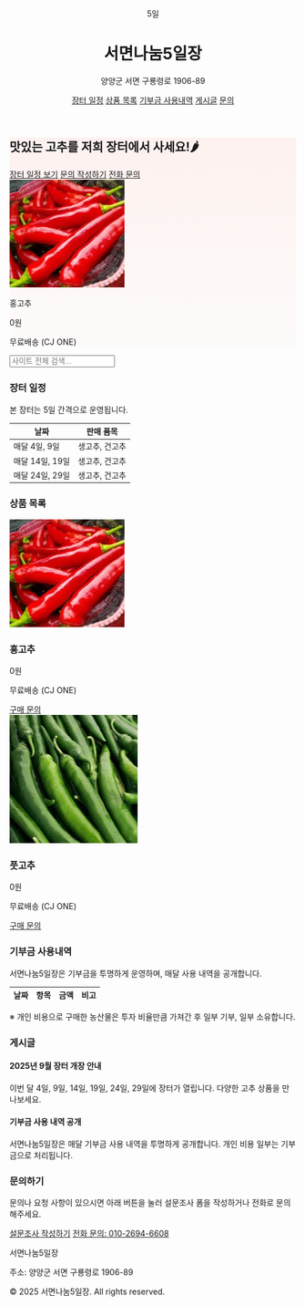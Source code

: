 <html>
<head>
<meta charset="UTF-8">
<title>서면나눔5일장</title>
<meta name="description" content="양양군 서면의 장터, 서면나눔5일장 농산물 직거래 페이지입니다.">
<meta name="viewport" content="width=device-width, initial-scale=1.0">
<link href="https://unpkg.com/tailwindcss@^2/dist/tailwind.min.css" rel="stylesheet">
<style>
  .hero-bg { background: linear-gradient(180deg, rgba(255,99,71,0.08), rgba(255,160,122,0.02)); }
</style>
</head>
<body class="font-sans text-gray-800 bg-gray-50">

<!-- Header -->
<header class="bg-white shadow-sm">
  <div class="max-w-6xl mx-auto px-4 py-4 flex items-center justify-between">
    <div class="flex items-center space-x-3">
      <div class="w-12 h-12 bg-red-500 rounded-md flex items-center justify-center text-white font-bold">5일</div>
      <div>
        <h1 class="text-lg font-semibold">서면나눔5일장</h1>
        <p class="text-xs text-gray-500">양양군 서면 구룡령로 1906-89</p>
      </div>
    </div>
    <nav class="space-x-4 text-sm">
      <a href="#schedule" class="hover:underline">장터 일정</a>
      <a href="#products" class="hover:underline">상품 목록</a>
      <a href="#donation" class="hover:underline">기부금 사용내역</a>
      <a href="#posts" class="hover:underline">게시글</a>
      <a href="#contact" class="hover:underline">문의</a>
    </nav>
  </div>
</header>

<!-- Hero Section -->
<section class="hero-bg py-12">
  <div class="max-w-6xl mx-auto px-4 grid md:grid-cols-2 gap-6 items-center">
    <div>
      <h2 class="text-3xl font-extrabold mb-2">맛있는 고추를 저희 장터에서 사세요!🌶</h2>
      <div class="flex space-x-3">
        <a href="#schedule" class="px-4 py-2 bg-red-500 text-white rounded shadow-sm">장터 일정 보기</a>
        <a href="https://forms.gle/h7DNUtKJ9b5EeR3CA" target="_blank" class="px-4 py-2 border border-gray-300 rounded hover:bg-gray-100">문의 작성하기</a>
        <a href="tel:01026946608" class="px-4 py-2 border border-gray-300 rounded hover:bg-gray-100">전화 문의</a>
      </div>
    </div>
    <div class="bg-white rounded-lg shadow-inner p-4 text-center">
      <img src="홍고추.jpg" alt="홍고추 상품 이미지" class="mx-auto w-48 h-auto mb-2 rounded">
      <p class="font-semibold">홍고추</p>
      <p class="text-red-500 font-bold">0원</p>
      <p class="text-sm text-gray-600">무료배송 (CJ ONE)</p>
    </div>
  </div>
</section>

<!-- Global Search -->
<section class="max-w-6xl mx-auto px-4 py-6">
  <input id="global-search" type="text" placeholder="사이트 전체 검색..." 
         class="border p-2 rounded w-full md:w-1/2 focus:outline-none focus:ring-2 focus:ring-red-400">
</section>

<!-- Schedule Section -->
<section id="schedule" class="bg-white py-8 search-item">
  <div class="max-w-6xl mx-auto px-4">
    <h3 class="text-2xl font-bold mb-4">장터 일정</h3>
    <p class="text-gray-600 mb-4">본 장터는 5일 간격으로 운영됩니다.</p>
    <div class="overflow-auto bg-gray-50 p-4 rounded">
      <table class="min-w-full text-sm text-left">
        <thead>
          <tr class="text-gray-600">
            <th class="p-2">날짜</th>
            <th class="p-2">판매 품목</th>
          </tr>
        </thead>
        <tbody>
          <tr class="border-t">
            <td class="p-2">매달 4일, 9일</td>
            <td class="p-2">생고추, 건고추</td>
          </tr>
          <tr class="border-t bg-white">
            <td class="p-2">매달 14일, 19일</td>
            <td class="p-2">생고추, 건고추</td>
          </tr>
          <tr class="border-t bg-white">
            <td class="p-2">매달 24일, 29일</td>
            <td class="p-2">생고추, 건고추</td>
          </tr>
        </tbody>
      </table>
    </div>
  </div>
</section>

<!-- Products Section -->
<section id="products" class="max-w-6xl mx-auto px-4 py-10">
  <h3 class="text-2xl font-bold mb-6 text-center">상품 목록</h3>
  <div id="product-grid" class="grid grid-cols-1 sm:grid-cols-2 md:grid-cols-3 lg:grid-cols-4 gap-6">
    <div class="product-item search-item bg-white rounded-lg shadow p-4 text-center">
      <img src="홍고추.jpg" alt="홍고추" class="mx-auto w-48 h-auto mb-2 rounded">
      <h3 class="font-semibold text-lg">홍고추</h3>
      <p class="text-red-500 font-bold">0원</p>
      <p class="text-sm text-gray-600 mb-2">무료배송 (CJ ONE)</p>
      <a href="tel:01026946608" class="px-4 py-2 bg-green-600 text-white rounded hover:bg-green-700 inline-block">구매 문의</a>
    </div>
    <div class="product-item search-item bg-white rounded-lg shadow p-4 text-center">
      <img src="풋고추.jpg" alt="풋고추" class="mx-auto w-48 h-auto mb-2 rounded">
      <h3 class="font-semibold text-lg">풋고추</h3>
      <p class="text-red-500 font-bold">0원</p>
      <p class="text-sm text-gray-600 mb-2">무료배송 (CJ ONE)</p>
      <a href="tel:01026946608" class="px-4 py-2 bg-green-600 text-white rounded hover:bg-green-700 inline-block">구매 문의</a>
    </div>
  </div>
</section>

<!-- Donation Section -->
<section id="donation" class="bg-white py-10 search-item">
  <div class="max-w-6xl mx-auto px-4">
    <h3 class="text-2xl font-bold mb-4">기부금 사용내역</h3>
    <p class="text-gray-600 mb-4">서면나눔5일장은 기부금을 투명하게 운영하며, 매달 사용 내역을 공개합니다.</p>
    <div class="overflow-auto bg-gray-50 p-4 rounded">
      <table class="min-w-full text-sm text-left">
        <thead>
          <tr class="text-gray-600">
            <th class="p-2">날짜</th>
            <th class="p-2">항목</th>
            <th class="p-2">금액</th>
            <th class="p-2">비고</th>
          </tr>
        </thead>
        <tbody id="donation-body">
          <!-- JS로 데이터 삽입 -->
        </tbody>
      </table>
    </div>
    <p class="mt-4 text-sm text-gray-500">※ 개인 비용으로 구매한 농산물은 투자 비율만큼 가져간 후 일부 기부, 일부 소유합니다.</p>
  </div>
</section>

<!-- Posts Section -->
<section id="posts" class="bg-white py-10">
  <div class="max-w-6xl mx-auto px-4">
    <h3 class="text-2xl font-bold mb-6 text-center">게시글</h3>
    <div id="post-list" class="grid grid-cols-1 md:grid-cols-2 gap-6">
      <div class="post-item search-item bg-white p-4 rounded-lg shadow">
        <h4 class="font-semibold text-lg mb-2">2025년 9월 장터 개장 안내</h4>
        <p class="text-gray-600 text-sm">이번 달 4일, 9일, 14일, 19일, 24일, 29일에 장터가 열립니다. 다양한 고추 상품을 만나보세요.</p>
      </div>
      <div class="post-item search-item bg-white p-4 rounded-lg shadow">
        <h4 class="font-semibold text-lg mb-2">기부금 사용 내역 공개</h4>
        <p class="text-gray-600 text-sm">서면나눔5일장은 매달 기부금 사용 내역을 투명하게 공개합니다. 개인 비용 일부는 기부금으로 처리됩니다.</p>
      </div>
    </div>
  </div>
</section>

<!-- Contact / Survey Section -->
<section id="contact" class="max-w-6xl mx-auto px-4 py-10 text-center">
  <h3 class="text-2xl font-bold mb-3">문의하기</h3>
  <p class="mb-4 text-gray-600">문의나 요청 사항이 있으시면 아래 버튼을 눌러 설문조사 폼을 작성하거나 전화로 문의해주세요.</p>
  <div class="flex flex-col md:flex-row justify-center gap-4">
    <a href="https://forms.gle/h7DNUtKJ9b5EeR3CA" target="_blank" class="px-6 py-3 bg-blue-600 text-white rounded shadow hover:bg-blue-700 transition">설문조사 작성하기</a>
    <a href="tel:01026946608" class="px-6 py-3 bg-green-600 text-white rounded shadow hover:bg-green-700 transition">전화 문의: 010-2694-6608</a>
  </div>
</section>

<!-- Footer -->
<footer class="bg-gray-800 text-gray-200 py-6 mt-8">
  <div class="max-w-6xl mx-auto px-4 text-sm flex flex-col md:flex-row justify-between">
    <div>
      <p class="font-semibold">서면나눔5일장</p>
      <p class="text-xs">주소: 양양군 서면 구룡령로 1906-89</p>
    </div>
    <div class="text-xs text-gray-400">
      <p>© 2025 서면나눔5일장. All rights reserved.</p>
    </div>
  </div>
</footer>

<!-- JS: 구글 시트 API 불러오기 및 통합 검색 -->
<script>
async function loadDonations() {
  const sheetId = "1BonKPabCsJpnpmatmyoabENRZjgxpOmN7q73cgQdFD8";
  const sheetName = "Sheet1";
  const url = `https://opensheet.elk.sh/${sheetId}/${sheetName}`;
  try {
    const res = await fetch(url);
    const data = await res.json();
    const tbody = document.getElementById("donation-body");
    tbody.innerHTML = "";
    data.forEach(row => {
      const tr = document.createElement("tr");
      tr.className = "search-item";
      tr.innerHTML = `
        <td class="p-2 border-t">${row.날짜 || ""}</td>
        <td class="p-2 border-t">${row.항목 || ""}</td>
        <td class="p-2 border-t">${row.금액 || ""}</td>
        <td class="p-2 border-t">${row.비고 || ""}</td>
      `;
      tbody.appendChild(tr);
    });
  } catch(err) {
    console.error("기부금 데이터 로드 실패:", err);
  }
}
loadDonations();

// 통합 검색 기능
document.getElementById("global-search").addEventListener("input", function(){
  const query = this.value.toLowerCase();
  document.querySelectorAll(".search-item").forEach(el=>{
    if(el.innerText.toLowerCase().includes(query)){
      el.style.display = "";
    } else {
      el.style.display = "none";
    }
  });
});
</script>

</body>
</html>
